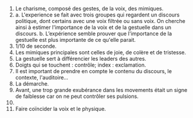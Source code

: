 1. Le charisme, composé des gestes, de la voix, des mimiques.
2. a. L'experience se fait avec trois groupes qui regardent un discours politique, dont certains avec une voix filtrée ou sans voix. On cherche ainsi à estimer l'importance de la voix et de la gestuelle dans un discours.
b. L’expérience semble prouver que l'importance de la gestuelle est plus importante de ce qu'elle parait.
3. 1/10 de seconde.
4. Les mimiques principales sont celles de joie, de colère et de tristesse.
5. La gestuelle sert à différencier les leaders des autres.
6. Doigts qui se touchent : contrôle; index : exclamation.
7. Il est important de prendre en compte le contenu du discours, le contexte, l'auditoire…
8. La démarche.
9. Avant, une trop grande exubérance dans les movements était un signe de faiblesse car on ne peut contrôler ses pulsions.
10. 
11. Faire coïncider la voix et le physique.